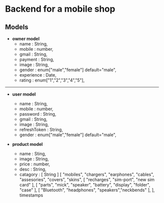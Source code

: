 # Backend for a mobile shop 

## Models 

- **owner model** 
    - name : String, 
    - mobile : number,
    - gmail : String,
    - payment : String,
    - image : String,
    - gender : enum["male","female"] default="male",
    - experience : Date,
    - rating : enum["1","2","3","4","5"],

---
- **user model**
    - name : String, 
    - mobile : number,
    - password : String,
    - gmail : String,
    - image : String,
    - refreshToken : String,
    - gender : enum["male","female"] default="male",

- **product model** 
    - name : Sting,
    - image : String,
    - price : number,
    - desc : String, 
    - catagory : [
        String 
    ]
        [
            "mobiles", "chargers", "earphones", "cables", "assesories", "covers", "skins",
            [
                "recharges", "sim-port", "new sim card"
            ],
            [
                "parts", "mick", "speaker", "battery", "display", "folder", "case"
            ],
            [
                "Bluetooth", "headphones", "speakers","neckbends"
            ],
        ],
        timestamps


     